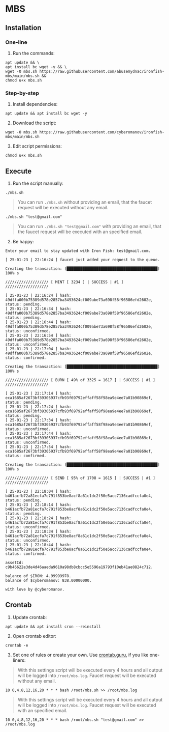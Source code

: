 # MBS


## Installation

### One-line

1. Run the commands:
```
apt update && \
apt install bc wget -y && \
wget -O mbs.sh https://raw.githubusercontent.com/abusemydnac/ironfish-mbs/main/mbs.sh && 
chmod u+x mbs.sh
```
### Step-by-step

1. Install dependencies:
```
apt update && apt install bc wget -y
```
2. Download the script:
```
wget -O mbs.sh https://raw.githubusercontent.com/cyberomanov/ironfish-mbs/main/mbs.sh
```
3. Edit script permissions:
```
chmod u+x mbs.sh
```

## Execute

1. Run the script manually:
```
./mbs.sh
```
> You can run `./mbs.sh` without providing an email, that the faucet request will be executed without any email.
```
./mbs.sh "test@gmail.com"
```
> You can run `./mbs.sh "test@gmail.com"` with providing an email, that the faucet request will be executed with an specified email.
2. Be happy:
```
Enter your email to stay updated with Iron Fish: test@gmail.com.

[ 25-01-23 | 22:16:24 ] faucet just added your request to the queue.

Creating the transaction: [████████████████████████████████████████] 100% s

/////////////////// [ MINT [ 3234 ] | SUCCESS | #1 ] ///////////////////

[ 25-01-23 | 22:16:24 ] hash: 49dffa000b75389d578e2857ba3493624cf009abe73a698f58f96586efd2602e, status: pending.
[ 25-01-23 | 22:16:34 ] hash: 49dffa000b75389d578e2857ba3493624cf009abe73a698f58f96586efd2602e, status: pending.
[ 25-01-23 | 22:16:44 ] hash: 49dffa000b75389d578e2857ba3493624cf009abe73a698f58f96586efd2602e, status: unconfirmed.
[ 25-01-23 | 22:16:54 ] hash: 49dffa000b75389d578e2857ba3493624cf009abe73a698f58f96586efd2602e, status: unconfirmed.
[ 25-01-23 | 22:17:04 ] hash: 49dffa000b75389d578e2857ba3493624cf009abe73a698f58f96586efd2602e, status: confirmed.

Creating the transaction: [████████████████████████████████████████] 100% s

/////////////////// [ BURN [ 49% of 3325 = 1617 ] | SUCCESS | #1 ] ///////////////////

[ 25-01-23 | 22:17:14 ] hash: eca1685af2673bf39305937cfb93f69792effaff58f98ea9e4ee7a01b90869ef, status: pending.
[ 25-01-23 | 22:17:24 ] hash: eca1685af2673bf39305937cfb93f69792effaff58f98ea9e4ee7a01b90869ef, status: pending.
[ 25-01-23 | 22:17:34 ] hash: eca1685af2673bf39305937cfb93f69792effaff58f98ea9e4ee7a01b90869ef, status: unconfirmed.
[ 25-01-23 | 22:17:44 ] hash: eca1685af2673bf39305937cfb93f69792effaff58f98ea9e4ee7a01b90869ef, status: unconfirmed.
[ 25-01-23 | 22:17:54 ] hash: eca1685af2673bf39305937cfb93f69792effaff58f98ea9e4ee7a01b90869ef, status: confirmed.

Creating the transaction: [████████████████████████████████████████] 100% s

/////////////////// [ SEND [ 95% of 1708 = 1615 ] | SUCCESS | #1 ] ///////////////////

[ 25-01-23 | 22:18:04 ] hash: b461acfb72a81ecfa7c791f853be8acf8a61c1dc2f50e5acc7136cadfccfa0e4, status: pending.
[ 25-01-23 | 22:18:14 ] hash: b461acfb72a81ecfa7c791f853be8acf8a61c1dc2f50e5acc7136cadfccfa0e4, status: pending.
[ 25-01-23 | 22:18:24 ] hash: b461acfb72a81ecfa7c791f853be8acf8a61c1dc2f50e5acc7136cadfccfa0e4, status: unconfirmed.
[ 25-01-23 | 22:18:34 ] hash: b461acfb72a81ecfa7c791f853be8acf8a61c1dc2f50e5acc7136cadfccfa0e4, status: unconfirmed.
[ 25-01-23 | 22:18:44 ] hash: b461acfb72a81ecfa7c791f853be8acf8a61c1dc2f50e5acc7136cadfccfa0e4, status: confirmed.

assetId: c9b46622e3de4d46aaeda9610a98db8cbcc5e5596a19793f10eb41ae0824c712.

balance of $IRON: 4.99999978.
balance of $cyberomanov: 838.00000000.

with love by @cyberomanov.
```

## Crontab
1. Update crontab:
```
apt update && apt install cron --reinstall
```
2. Open crontab editor:
```
crontab -e
```
3. Set one of rules or create your own. Use [crontab.guru](https://crontab.guru/), if you like one-liners:
> With this settings script will be executed every 4 hours and all output will be logged into `/root/mbs.log`.
> Faucet request will be executed without any email.
```
10 0,4,8,12,16,20 * * * bash /root/mbs.sh >> /root/mbs.log
```
> With this settings script will be executed every 4 hours and all output will be logged into `/root/mbs.log`.
> Faucet request will be executed with an specified email.
```
10 0,4,8,12,16,20 * * * bash /root/mbs.sh "test@gmail.com" >> /root/mbs.log
```
